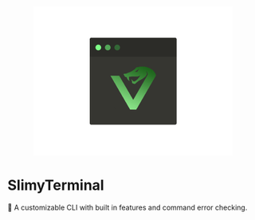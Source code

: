 <p align='center'>
<img src='https://github.com/NotReeceHarris/SlimyTerminal/blob/main/assets/logo/Slime_Logo.png?raw=true' height='300'>
</p>

# SlimyTerminal
🐍 A customizable CLI with built in features and command error checking.

